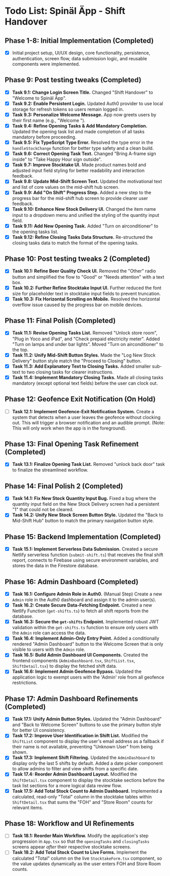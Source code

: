# Todo List: Spinäl Äpp - Shift Handover

## Phase 1-8: Initial Implementation (Completed)
- [x] Initial project setup, UI/UX design, core functionality, persistence, authentication, screen flow, data submission logic, and reusable components were implemented.

## Phase 9: Post testing tweaks (Completed)
- [x] **Task 9.1: Change Login Screen Title.** Changed "Shift Handover" to "Welcome to Spinäl Äpp".
- [x] **Task 9.2: Enable Persistent Login.** Updated Auth0 provider to use local storage for refresh tokens so users remain logged in.
- [x] **Task 9.3: Personalize Welcome Message.** App now greets users by their first name (e.g., "Welcome <First Name>").
- [x] **Task 9.4: Refine Opening Tasks & Add Mandatory Completion.** Updated the opening task list and made completion of all tasks mandatory before proceeding.
- [x] **Task 9.5: Fix TypeScript Type Error.** Resolved the type error in the `handleStockChange` function for better type safety and a clean build.
- [x] **Task 9.6: Correct Opening Task Text.** Changed "Bring A-frame sign inside" to "Take Happy Hour sign outside".
- [x] **Task 9.7: Improve Stocktake UI.** Made product names bold and adjusted input field styling for better readability and interaction feedback.
- [x] **Task 9.8: Update Mid-Shift Screen Text.** Updated the motivational text and list of core values on the mid-shift hub screen.
- [x] **Task 9.9: Add "On Shift" Progress Step.** Added a new step to the progress bar for the mid-shift hub screen to provide clearer user feedback.
- [x] **Task 9.10: Enhance New Stock Delivery UI.** Changed the item name input to a dropdown menu and unified the styling of the quantity input field.
- [x] **Task 9.11: Add New Opening Task.** Added "Turn on airconditioner" to the opening tasks list.
- [x] **Task 9.12: Refine Closing Tasks Data Structure.** Re-structured the closing tasks data to match the format of the opening tasks.

## Phase 10: Post testing tweaks 2 (Completed)
- [x] **Task 10.1: Refine Beer Quality Check UI.** Removed the "Other" radio button and simplified the flow to "Good" or "Needs attention" with a text box.
- [x] **Task 10.2: Further Refine Stocktake Input UI.** Further reduced the font size for placeholder text in stocktake input fields to prevent truncation.
- [x] **Task 10.3: Fix Horizontal Scrolling on Mobile.** Resolved the horizontal overflow issue caused by the progress bar on mobile devices.

## Phase 11: Final Polish (Completed)
- [x] **Task 11.1: Revise Opening Tasks List.** Removed "Unlock store room", "Plug in Yoco and iPad", and "Check prepaid electricity meter". Added "Turn on lamps and under bar lights". Moved "Turn on airconditioner" to the top.
- [x] **Task 11.2: Unify Mid-Shift Button Styles.** Made the "Log New Stock Delivery" button style match the "Proceed to Closing" button.
- [x] **Task 11.3: Add Explanatory Text to Closing Tasks.** Added smaller sub-text to two closing tasks for clearer instructions.
- [x] **Task 11.4: Implement Mandatory Closing Tasks.** Made all closing tasks mandatory (except optional text fields) before the user can clock out.

## Phase 12: Geofence Exit Notification (On Hold)
- [ ] **Task 12.1: Implement Geofence-Exit Notification System.** Create a system that detects when a user leaves the geofence without clocking out. This will trigger a browser notification and an audible prompt. (Note: This will only work when the app is in the foreground).

## Phase 13: Final Opening Task Refinement (Completed)
- [x] **Task 13.1: Finalize Opening Task List.** Removed "unlock back door" task to finalize the streamlined workflow.

## Phase 14: Final Polish 2 (Completed)
- [x] **Task 14.1: Fix New Stock Quantity Input Bug.** Fixed a bug where the quantity input field on the New Stock Delivery screen had a persistent "1" that could not be cleared.
- [x] **Task 14.2: Unify New Stock Screen Button Style.** Updated the "Back to Mid-Shift Hub" button to match the primary navigation button style.

## Phase 15: Backend Implementation (Completed)
- [x] **Task 15.1: Implement Serverless Data Submission.** Created a secure Netlify serverless function (`submit-shift.ts`) that receives the final shift report, connects to Firebase using secure environment variables, and stores the data in the Firestore database.

## Phase 16: Admin Dashboard (Completed)
- [x] **Task 16.1: Configure Admin Role in Auth0.** (Manual Step) Create a new `Admin` role in the Auth0 dashboard and assign it to the admin user(s).
- [x] **Task 16.2: Create Secure Data-Fetching Endpoint.** Created a new Netlify Function (`get-shifts.ts`) to fetch all shift reports from the database.
- [x] **Task 16.3: Secure the `get-shifts` Endpoint.** Implemented robust JWT validation within the `get-shifts.ts` function to ensure only users with the `Admin` role can access the data.
- [x] **Task 16.4: Implement Admin-Only Entry Point.** Added a conditionally rendered "Admin Dashboard" button to the Welcome Screen that is only visible to users with the `Admin` role.
- [x] **Task 16.5: Build Admin Dashboard UI Components.** Created the frontend components (`AdminDashboard.tsx`, `ShiftList.tsx`, `ShiftDetail.tsx`) to display the fetched shift data.
- [x] **Task 16.6: Implement Admin Geofence Bypass.** Updated the application logic to exempt users with the 'Admin' role from all geofence restrictions.

## Phase 17: Admin Dashboard Refinements (Completed)
- [x] **Task 17.1: Unify Admin Button Styles.** Updated the "Admin Dashboard" and "Back to Welcome Screen" buttons to use the primary button style for better UI consistency.
- [x] **Task 17.2: Improve User Identification in Shift List.** Modified the `ShiftList` component to display the user's email address as a fallback if their name is not available, preventing "Unknown User" from being shown.
- [x] **Task 17.3: Implement Shift Filtering.** Updated the `AdminDashboard` to display only the last 5 shifts by default. Added a date picker component to allow admins to filter and view shifts from a specific date.
- [x] **Task 17.4: Reorder Admin Dashboard Layout.** Modified the `ShiftDetail.tsx` component to display the stocktake sections before the task list sections for a more logical data review flow.
- [x] **Task 17.5: Add Total Stock Count to Admin Dashboard.** Implemented a calculated, read-only "Total" column in the stocktake tables within `ShiftDetail.tsx` that sums the "FOH" and "Store Room" counts for relevant items.

## Phase 18: Workflow and UI Refinements
- [ ] **Task 18.1: Reorder Main Workflow.** Modify the application's step progression in `App.tsx` so that the `openingTasks` and `closingTasks` screens appear *after* their respective stocktake screens.
- [ ] **Task 18.2: Add Total Stock Count to Live Forms.** Implement the calculated "Total" column on the live `StocktakeForm.tsx` component, so the value updates dynamically as the user enters FOH and Store Room counts.
